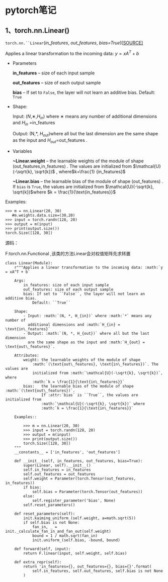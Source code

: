 # pytorch笔记

## 1、torch.nn.Linear()

`torch.nn.``Linear`(*in_features*, *out_features*, *bias=True*)[[SOURCE\]](https://pytorch.org/docs/stable/_modules/torch/nn/modules/linear.html#Linear)

Applies a linear transformation to the incoming data: $y = xA^T + b$

- Parameters

  **in_features** – size of each input sample

  **out_features** – size of each output sample

  **bias** – If set to `False`, the layer will not learn an additive bias. Default: `True`

- Shape:

  Input: (*N*,∗,$H_{in}$) where ∗ means any number of additional dimensions and $H_{in}$  =in_features

  Output: (N,*, $H_{out}$)where all but the last dimension are the same shape as the input and *$H_{out}$*=out_features .

- Variables

  **~Linear.weight** – the learnable weights of the module of shape (out_features,in_features) . The values are initialized from $\mathcal{U}(-\sqrt{k}, \sqrt{k})$ , where$k=\frac{1} {in_features}$ 

  **~Linear.bias** – the learnable bias of the module of shape (out_features) . If `bias` is `True`, the values are initialized from  $\mathcal{U}(-\sqrt{k}, \sqrt{k})$where $k = \frac{1}{\text{in_features}}$

Examples:

```
>>> m = nn.Linear(20, 30)
   #m.weights.data.size=(30,20)
>>> input = torch.randn(128, 20)
>>> output = m(input)
>>> print(output.size())
torch.Size([128, 30])
```

源码：

F:torch.nn.Functional ,该类的方法Linear会对权值矩阵先求转置

```
class Linear(Module):
    r"""Applies a linear transformation to the incoming data: :math:`y = xA^T + b`

    Args:
        in_features: size of each input sample
        out_features: size of each output sample
        bias: If set to ``False``, the layer will not learn an additive bias.
            Default: ``True``

    Shape:
        - Input: :math:`(N, *, H_{in})` where :math:`*` means any number of
          additional dimensions and :math:`H_{in} = \text{in\_features}`
        - Output: :math:`(N, *, H_{out})` where all but the last dimension
          are the same shape as the input and :math:`H_{out} = \text{out\_features}`.

    Attributes:
        weight: the learnable weights of the module of shape
            :math:`(\text{out\_features}, \text{in\_features})`. The values are
            initialized from :math:`\mathcal{U}(-\sqrt{k}, \sqrt{k})`, where
            :math:`k = \frac{1}{\text{in\_features}}`
        bias:   the learnable bias of the module of shape :math:`(\text{out\_features})`.
                If :attr:`bias` is ``True``, the values are initialized from
                :math:`\mathcal{U}(-\sqrt{k}, \sqrt{k})` where
                :math:`k = \frac{1}{\text{in\_features}}`

    Examples::

        >>> m = nn.Linear(20, 30)
        >>> input = torch.randn(128, 20)
        >>> output = m(input)
        >>> print(output.size())
        torch.Size([128, 30])
    """
    __constants__ = ['in_features', 'out_features']

    def __init__(self, in_features, out_features, bias=True):
        super(Linear, self).__init__()
        self.in_features = in_features
        self.out_features = out_features
        self.weight = Parameter(torch.Tensor(out_features, in_features))
        if bias:
            self.bias = Parameter(torch.Tensor(out_features))
        else:
            self.register_parameter('bias', None)
        self.reset_parameters()

    def reset_parameters(self):
        init.kaiming_uniform_(self.weight, a=math.sqrt(5))
        if self.bias is not None:
            fan_in, _ = init._calculate_fan_in_and_fan_out(self.weight)
            bound = 1 / math.sqrt(fan_in)
            init.uniform_(self.bias, -bound, bound)

    def forward(self, input):
        return F.linear(input, self.weight, self.bias)

    def extra_repr(self):
        return 'in_features={}, out_features={}, bias={}'.format(
            self.in_features, self.out_features, self.bias is not None
        )
```

